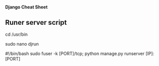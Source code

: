#### Django Cheat Sheet

## Runer server script

cd /usr/bin

sudo nano djrun

#!/bin/bash
sudo fuser -k [PORT]/tcp; python manage.py runserver [IP]:[PORT]

